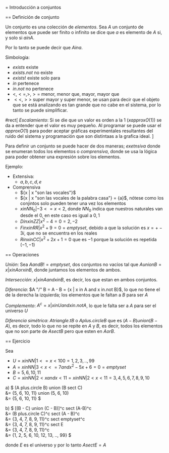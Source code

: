 = Introducción a conjuntos

== Definición de conjunto

Un conjunto es una colección de _elementos_. Sea $A$ un conjunto de elementos que puede ser finito o infinito se dice que $a$ es elemento de $A$ si, y solo si $a in A$. 

Por lo tanto se puede decir que $A in { a }$.

Simbologia:
- $exists$ existe
- $exists.not$ no existe
- $exists !$ existe solo para 
- $in$ pertenece
- $in.not$ no pertenece
- $<, <=, >, >=$ menor, menor que, mayor, mayor que
- $<<, >>$ super mayor y super menor, se usan para decir que el objeto que se está analizando es tan grande que no cabe en el sistema, por lo tanto se puede simplificar.

#rect[
  *Escalamiento*: Si se die que un valor es orden a la 1 ($x approx O(1)$) se da a entender que el valor es muy pequeño.
  Al programar se puede usar el $approx O(1)$ para poder aceptar gráficas experimentales resultantes del ruido del sistema y programación que son distintaas a la grafica ideal.
]

Para definir un conjunto se puede hacer de dos maneras; _exetnsiva_ donde se enumeran todos los elementos o _comprensiva_, donde se usa la lógica para poder obtener una expresión sobre los elementos.

Ejemplo:
- Extensiva: 
  - ${a, b, c, d, e}$
- Comprensiva
  - ${x | x "son las vocales"}$
  - ${x | x "son las vocales de la palabra casa"} = {a}$, nótese como los conjintos solo pueden tener una vez los elementos
  - ${x in NN_0| -3 <= x < 2}$, donde $NN_0$ indica que nuestros naturales van desde el 0, en este caso es igual a ${0 , 1}$
  - $D in {x in ZZ | x^2 - 4 = 0} = {2, -2}$
  - $F in {x in RR|x^2 + 9 = 0} = emptyset$, debido a que la solución es $x = +- 3i$, que no se encuentra en los reales 
  - $R in {x in CC | x^2 + 2x + 1 = 0}$ que es ${-1}$ porque la solución es repetida $(-1, -1)$


== Operaciones

*Unión*: Sea $A and B != emptyset$, dos conjuntos no vacíos tal que $A union B = {x | x in A or x in B}$, donde juntamos los elementos de ambos.

*Intersección*: ${x | x in A and x in B}$, es decir, los que estan en ambos conjuntos.

*Diferencia*: $A "/" B = A - B = {x | x in A and x in.not B}$, lo que no tiene el de la derecha la izquierda; los elementos que le faltan a $B$ para ser $A$

*Complemento*: $A^c = {x | x in U and x in.not A}$, lo que le falta ser a $A$ para ser el universo $U$ 

*Diferencia simétrica*: $A triangle.t B$ o $A plus.circle B$ que es $(A - B) union (B - A)$, es decir, todo lo que no se repite en $A$ y $B$, es decir, todos los elementos que no son parte de $A sect B$ pero que esten en $A or B$.

== Ejercicio

Sea 
- $U = {x in NN | 1 <= x < 100} = {1, 2, 3, .., 99}$
- $A = {x in NN | 3 < x <= 7 and x^2 - 5x + 6 = 0} = emptyset$
- $B = {5, 6, 10, 11}$
- $C = {x in NN | 2 < x and x < 11} = {x in NN | 2 < x < 11} = {3, 4, 5, 6, 7, 8, 9, 10}$

a) $
(A plus.circle B) union (B sect C)\
&= {5, 6, 10, 11} union (5, 6, 10)\
&= {5, 6, 10, 11}
$

b) $
[(B - C) union (C - B)]^c sect (A-B)^c\
&= (B plus.circle C)^c sect (A - B)^c\
&= {3, 4, 7, 8, 9, 11}^c sect emptyset^c\
&= {3, 4, 7, 8, 9, 11}^c sect E\
&= {3, 4, 7, 8, 9, 11}^c\
&= {1, 2, 5, 6, 10, 12, 13, .., 99}
$

donde $E$ es el universo y por lo tanto $A sect E = A$

